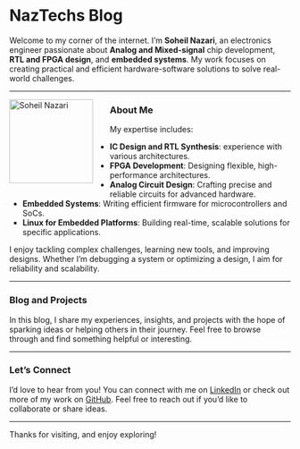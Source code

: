 # **NazTechs Blog**

Welcome to my corner of the internet. I’m **Soheil Nazari**, an electronics engineer passionate about **Analog and Mixed-signal** chip development, **RTL and FPGA design**, and **embedded systems**. My work focuses on creating practical and efficient hardware-software solutions to solve real-world challenges.

---

<p>
  <img src="https://github.com/user-attachments/assets/7a4db969-6041-448e-887a-e494066e84ce" alt="Soheil Nazari" width="150" align="left" style="margin: 0 30px 15px 0;"/>
</p>

### **About Me**
My expertise includes:
- **IC Design and RTL Synthesis**: experience with various architectures.  
- **FPGA Development**: Designing flexible, high-performance architectures.  
- **Analog Circuit Design**: Crafting precise and reliable circuits for advanced hardware.  
- **Embedded Systems**: Writing efficient firmware for microcontrollers and SoCs.  
- **Linux for Embedded Platforms**: Building real-time, scalable solutions for specific applications.  

I enjoy tackling complex challenges, learning new tools, and improving designs. Whether I’m debugging a system or optimizing a design, I aim for reliability and scalability.

---

### **Blog and Projects**
In this blog, I share my experiences, insights, and projects with the hope of sparking ideas or helping others in their journey.
Feel free to browse through and find something helpful or interesting.

---

### **Let’s Connect**
I’d love to hear from you! You can connect with me on [LinkedIn](https://www.linkedin.com/in/soheil-nazari-aa825a8a/) or check out more of my work on [GitHub](https://github.com/naztechs). Feel free to reach out if you’d like to collaborate or share ideas.

---

Thanks for visiting, and enjoy exploring!
